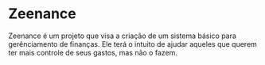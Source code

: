 # Zeenance

  Zeenance é um projeto que visa a criação de um sistema básico para gerênciamento de finanças. Ele terá o intuito de ajudar aqueles que querem ter mais controle de seus gastos, mas não o fazem. 
